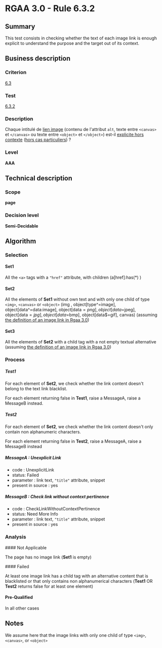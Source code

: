 # RGAA 3.0 -  Rule 6.3.2

## Summary

This test consists in checking whether the text of each image link is enough explicit to understand the purpose and the target out of its context.

## Business description

### Criterion

[6.3](http://references.modernisation.gouv.fr/referentiel-technique-0#crit-6-3)

### Test

[6.3.2](http://references.modernisation.gouv.fr/referentiel-technique-0#test-6-3-2)

### Description

Chaque intitul&eacute; de <a href="http://references.modernisation.gouv.fr/referentiel-technique-0#mLienImage">lien image</a> (contenu de l'attribut `alt`, texte entre `<canvas>` et `</canvas>` ou texte entre `<object>` et `</object>`) est-il <a href="http://references.modernisation.gouv.fr/referentiel-technique-0#mLienHorsContexte">explicite hors contexte</a> (<a href="http://references.modernisation.gouv.fr/referentiel-technique-0#cpCrit6-" title="Cas particuliers pour le crit&egrave;re 6.4">hors cas particuliers</a>) ?

### Level

**AAA**

## Technical description

### Scope

**page**

### Decision level

**Semi-Decidable**

## Algorithm

### Selection

#### Set1

All the `<a>` tags with a `"href"` attribute, with children (a[href]:has(*) )

#### Set2

All the elements of **Set1** without own text and with only one child of type `<img>`, `<canvas>` or `<object>` (img , object[type^=image], object[data^=data:image], object[data$=png], object[data$=jpeg], object[data$=jpg],object[data$=bmp], object[data$=gif], canvas) (assuming [the definition of an image link in Rgaa 3.0](http://references.modernisation.gouv.fr/referentiel-technique-0#title-lien-image))	

#### Set3

All the elements of **Set2** with a child tag with a not empty textual alternative (assuming [the definition of an image link in Rgaa 3.0](http://references.modernisation.gouv.fr/referentiel-technique-0#title-lien-image))

### Process

##### Test1

For each element of **Set2**, we check whether the link content doesn't belong to the text link blacklist.

For each element returning false in **Test1**, raise a MessageA, raise a MessageB instead.

##### Test2

For each element of **Set2**, we check whether the link content doesn't only contain non alphanumeric characters.

For each element returning false in **Test2**, raise a MessageA, raise a MessageB instead

##### MessageA : Unexplicit Link

-   code : UnexplicitLink
-   status: Failed
-   parameter : link text, `"title"` attribute, snippet
-   present in source : yes

##### MessageB : Check link without context pertinence

-   code : CheckLinkWithoutContextPertinence
-   status: Need More Info
-   parameter : link text, `"title"` attribute, snippet
-   present in source : yes

### Analysis

#### Not Applicable

The page has no image link (**Set1** is empty)

#### Failed

At least one image link has a child tag with an alternative content that is blacklisted or that only contains non alphanumerical characters (**Test1** OR **Test2** returns false for at least one element)

#### Pre-Qualified

In all other cases

## Notes

We assume here that the image links with only one child of type `<img>`, `<canvas>`, or `<object>`
